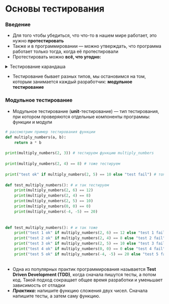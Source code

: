 # Основы тестирования

### Введение

* Для того чтобы убедиться, что что-то в нашем мире работает, это нужно **протестировать**
* Также и в программировании — можно утверждать, что программа работает только тогда, когда её протестировали
* Протестировать можно **всё, что угодно:**

<details>

<summary>Тестирование карандаша</summary>

<img src="../.gitbook/assets/pencil_test.jpg" alt="" data-size="original">

</details>

* Тестирование бывает разных типов, мы остановимся на том, которым занимается каждый разработчик: **модульное тестирование**

### Модульное тестирование

* Модульное тестирование (**unit**-тестирование) — тип тестирования, при котором проверяются отдельные компоненты программы: функции и модули

```python
# рассмотрим пример тестирования функции
def multiply_numbers(a, b):
    return a * b
    
print(multiply_numbers(2, 3)) # тестируем функцию multiply_numbers

print(multiply_numbers(2, 4) == 8) # тоже тестируем

print("test ok" if multiply_numbers(2, 5) == 10 else "test fail") # тоже тестируем

def test_multiply_numbers(): # и так тестируем
    print(multiply_numbers(2, 6) == 12)
    print(multiply_numbers(2, 4) == 8)
    print(multiply_numbers(2, 5) == 10)
    print(multiply_numbers(0, 0) == 0)
    print(multiply_numbers(-4, -5) == 20)
    
    
def test_multiply_numbers(): # и так тоже
    print("test 1 ok" if multiply_numbers(2, 6) == 12 else "test 1 fail")
    print("test 2 ok" if multiply_numbers(2, 4) == 8 else "test 2 fail")
    print("test 3 ok" if multiply_numbers(2, 5) == 10 else "test 3 fail")
    print("test 4 ok" if multiply_numbers(0, 0) == 0 else "test 4 fail")
    print("test 5 ok" if multiply_numbers(-4, -5) == 20 else "test 5 fail")
    
```

* Одна из популярных  практик программирования называется **Test Driven Development (TDD)**, когда сначала пишутся тесты, а потом код. Такой подход сокращает общее время разработки и уменьшает зависимость от отладки
* _**Практика:**_ напишите функцию сложения двух чисел. Сначала напишите тесты, а затем саму функцию.

